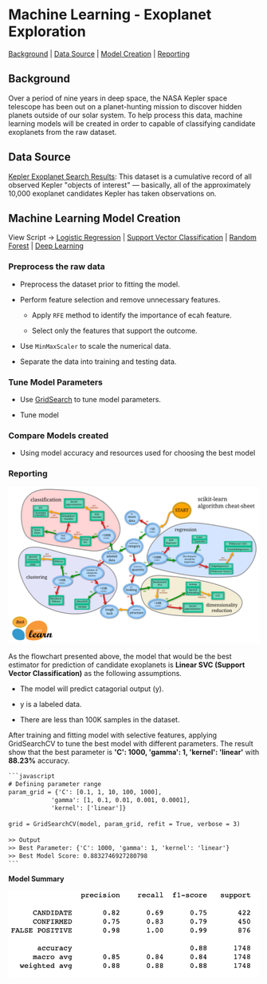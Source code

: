 # Machine Learning - Exoplanet Exploration

[Background](#Background) | [Data Source](#DataSource) | [Model Creation](#MachineLearningModelCreation) | [Reporting](#Reporting)

## Background

Over a period of nine years in deep space, the NASA Kepler space telescope has been out on a planet-hunting mission to discover hidden planets outside of our solar system. To help process this data, machine learning models will be created in order to capable of classifying candidate exoplanets from the raw dataset.

## Data Source

[Kepler Exoplanet Search Results](https://www.kaggle.com/nasa/kepler-exoplanet-search-results): This dataset is a cumulative record of all observed Kepler "objects of interest" — basically, all of the approximately 10,000 exoplanet candidates Kepler has taken observations on.

## Machine Learning Model Creation

View Script -> [Logistic Regression](exoplanet_exploration/Testing/logistic_regression.ipynb) | [Support Vector Classification](exoplanet_exploration/Testing/svc.ipynb) | [Random Forest](exoplanet_exploration/Testing/random_forest.ipynb) | [Deep Learning](exoplanet_exploration/Testing/deep_learning.ipynb)

### Preprocess the raw data

- Preprocess the dataset prior to fitting the model.

- Perform feature selection and remove unnecessary features.

    * Apply `RFE` method to identify the importance of ecah feature.
    
    * Select only the features that support the outcome. 

- Use `MinMaxScaler` to scale the numerical data.

- Separate the data into training and testing data.

### Tune Model Parameters

- Use [GridSearch](https://scikit-learn.org/stable/modules/grid_search.html) to tune model parameters.

- Tune model

### Compare Models created

- Using model accuracy and resources used for choosing the best model

### Reporting

<a align="center" href="https://scikit-learn.org/stable/tutorial/machine_learning_map/index.html" target="_blank"><img alt="Estimator Flowchart" src="Images/ml_map.png" /></a>

As the flowchart presented above, the model that would be the best estimator for prediction of candidate exoplanets is **Linear SVC (Support Vector Classification)** as the following assumptions.

- The model will predict catagorial output (y).

- y is a labeled data.

- There are less than 100K samples in the dataset.

After training and fitting model with selective features, applying GridSearchCV to tune the best model with different parameters. The result show that the best parameter is **'C': 1000, 'gamma': 1, 'kernel': 'linear'** with **88.23%** accuracy.

    ```javascript
    # Defining parameter range 
    param_grid = {'C': [0.1, 1, 10, 100, 1000],  
                'gamma': [1, 0.1, 0.01, 0.001, 0.0001], 
                'kernel': ['linear']}  
    
    grid = GridSearchCV(model, param_grid, refit = True, verbose = 3)

    >> Output
    >> Best Parameter: {'C': 1000, 'gamma': 1, 'kernel': 'linear'}
    >> Best Model Score: 0.8832746927280798
    ```

**Model Summary**

<p align="center">
  <img src="Images/svc_summary.png">
</p>
